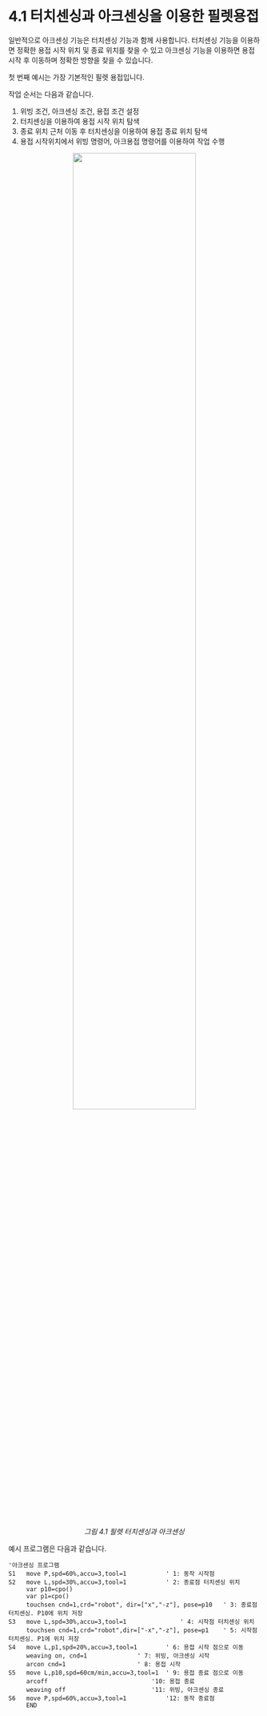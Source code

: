 ﻿# 4.1 터치센싱과 아크센싱을 이용한 필렛용접

일반적으로 아크센싱 기능은 터치센싱 기능과 함께 사용합니다. 터치센싱 기능을 이용하면 정확한 용접 시작 위치 및 종료 위치를 찾을 수 있고 아크센싱 기능을 이용하면 용접 시작 후 이동하며 정확한 방향을 찾을 수 있습니다.

첫 번째 예시는 가장 기본적인 필렛 용접입니다.

작업 순서는 다음과 같습니다.
1)	위빙 조건, 아크센싱 조건, 용접 조건 설정 
2)	터치센싱을 이용하여 용접 시작 위치 탐색
3)	종료 위치 근처 이동 후 터치센싱을 이용하여 용접 종료 위치 탐색
4)	용접 시작위치에서 위빙 명령어, 아크용접 명령어를 이용하여 작업 수행


<p align="center">
 <img src="../../_assets/4_1.png" width="70%"></img>
 <em><p align="center">그림 4.1 필렛 터치센싱과 아크센싱</p></em>
</p>


예시 프로그램은 다음과 같습니다.

~~~~~~~아크센싱 프로그램: 0001.JOB~~~~~~~~~~~~~~~ 
'아크센싱 프로그램
S1   move P,spd=60%,accu=3,tool=1  			' 1: 동작 시작점
S2   move L,spd=30%,accu=3,tool=1  			' 2: 종료점 터치센싱 위치
     var p10=cpo()
     var p1=cpo()
     touchsen cnd=1,crd="robot", dir=["x","-z"], pose=p10 	' 3: 종료점 터치센싱. P10에 위치 저장
S3   move L,spd=30%,accu=3,tool=1  			    ' 4: 시작점 터치센싱 위치
     touchsen cnd=1,crd="robot",dir=["-x","-z"], pose=p1 	' 5: 시작점 터치센싱. P1에 위치 저장
S4   move L,p1,spd=20%,accu=3,tool=1		' 6: 용접 시작 점으로 이동
     weaving on, cnd=1              ' 7: 위빙, 아크센싱 시작
     arcon cnd=1				    ' 8: 용접 시작
S5   move L,p10,spd=60cm/min,accu=3,tool=1	' 9: 용접 종료 점으로 이동
     arcoff	    			            '10: 용접 종료
     weaving off			            '11: 위빙, 아크센싱 종료
S6   move P,spd=60%,accu=3,tool=1 	        '12: 동작 종료점
     END
~~~~~~~~~~~~~~~~~~~~~~~~~~~~~~~~~~~~~~~~~~~~~~~~~~
